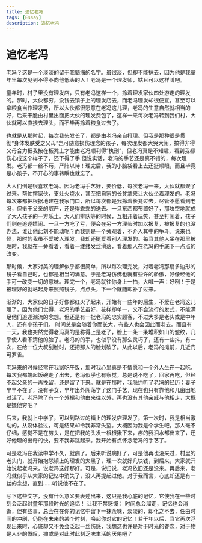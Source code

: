 ```yaml
---
title: 追忆老冯
tags: [Essay]
description: 追忆老冯
---
```


# 追忆老冯

老冯？这是一个淡淡的留于我脑海的名字。虽很淡，但却不能抹去，因为他是我童年里每次见到不得不向他低头的人！老冯是一个理发师，姑且可以这样叫吧。

童年时，村子里没有理发店，只有老冯这样一个，拎着理发家伙四处游走的理发的。那时，大伙都穷，没钱去镇子上的理发店去，而老冯理发却很便宜，甚至可以拿粮食当作理发费，所以大伙都很愿意在老冯这儿理，老冯的生意自然就相当的好，后来干脆由村里出面把大伙的理发费包了，这样一来每次老冯转到我们村，大伙就可以直接去理头，而不毕再拎着粮食过去了。

也就是从那时起，每次我头发长了，都是由老冯亲自打理。但我是那种很是贯彻“身体发肤受之父母”岂可随意损伤理念的孩子，每次理发都大哭大闹，搞得非得父母合力把我按在板凳上才能由老冯顺利得“执刑”，但老冯真是不知趣，看到我都伤心成这个样子了，还下得了手.但说实话，老冯的手艺还是真不错的，每次理发。老冯都一丝不苟，严阵以待！理完后，我的小脑袋看上去还挺顺眼，而且毕竟是小孩子，不开心的事转瞬也就忘了。

大人们倒是很喜欢老冯。因为老冯手艺好，要价低，每次老冯一来，大伙就都聚了过来。帮忙摆家伙，支灶火烧水，甚至把自家的长凳拿来让大伙坐着理发的。老冯每次来都把根据地建在我家门口，所以每次都是我拎着长凳过去，尽管不愿看到老冯，但慑于父亲的威严，还是得乖乖的送去。一旦东西都布置好了，那块空地就成了大人孩子的一方乐土。大人们排队等的时候，互相开着玩笑，甚至打闹着，孩子们则在追逐嬉闹。一旦一方吃了亏，便会在另一方理头时加以报复，被报复的也没办法，谁让他此刻不能动呢？而我则是一个旁观着，不介入其中的争斗。说来也怪，那时的我虽不爱被人理发，我却还挺爱看别人理发的。每当其他人坐在那里被理时，我就在一旁看着，看着一缕缕发丝滑落，看着那人在老冯的手底下一点点的改变。

那时候，大家对美的理解似乎都很简单，所以每次理完发，对着老冯那扇多边形的镜子看自己时，也都是相当的满意。于是老冯仿佛也就有些许的骄傲，好像经他的手可一改变一切的意味。理完一个，老冯就往你身上一拍，大喊一声：好咧！于是被理好的就站起身来照照镜子，点点头，下一个就随即补了过来。

渐渐的，大家伙的日子好像都红火了起来，开始有一些年的后生，不爱在老冯这儿理了，因为他们觉得，老冯的手艺虽好，花样却单一，又不会流行的发式，不能满足他们追逐潮流的念想。但还是有一批老冯的忠实顾客，不过大多是老头或是中年人，还有小孩子们。 时间总是会随着你而长大，有些人也会因此而老去。而且有一天，我也突然觉得老冯真的是称得上是老了，脸上一条一条堆积如山的皱纹，几乎使人看不清他的脸了。老冯的的手，也似乎没有那么灵巧了，还有一些抖，有一次，在给一位大叔刮脸时，还把那人的脸划破了。从此以后，老冯的摊前，几近门可罗雀。

老冯来的时候经常在我家吃午饭，那时我心里真是不情愿和一个外人坐在一起吃，每次我都端起饭碗走了出去，老冯似乎也有察觉，总是说不吃了，回家再吃，但经不起父亲的一再挽留，还是留了下来。就是在那时，我隐约听了老冯的经历：妻子早早不在了，没有子女，早年出外闯荡学了这门手艺，现在也只有靠他和几亩田地过活了。老冯除了有一个外甥和他由来往以外，再也没有其他亲戚与他相走，大概是嫌他穷吧？

后来，我就上中学了，可以到路过的镇上的理发店理发了，第一次时，我是相当激动的，从没体验过，可是结果却令我非常失望。大概因为我是个学生吧，那人毫不仔细，感觉不是在剪头，是在把我的头发一根根揪下来，疼的我泪水都出来了，还好他理的出奇的快，要不我非跳起来。我开始有点怀念老冯的手艺了。

可是老冯在我读中学不久，就病了。后来听说病好了，可是他再也没来过，村里的老头门，就开始抱怨镇上的理发的太黑了，理一次就好几块钱，到后来，大家就开始说起老冯来，说老冯这好那好。可是，说归说，老冯依旧还是没来。再后来，老冯就似乎从大家的记忆中消失了，没人再提起过他。对于我而言，心底却还是有一丝的念想，直到......听说他不在了。

写下这些文字，没有什么意义要表述出来，这只是我心底的记忆，它使我在一些时刻会泛起对童年那段时光的追忆！ 让我不禁感慨： 时间总会溜走，记忆也会消逝，但有些事，总会在在你的记忆中留下一抹余味，淡淡的，却化之不去，任由时间的冲刷，仍能在未来的某个时刻，唤起你对它的记忆！若干年以后，当它再次浮现出来时，心底却又不免会泛起一丝伤感，我想这也许是对于时光的眷恋，对于物是人非的慨叹，抑或是对此时此刻乏味生活的厌倦吧？